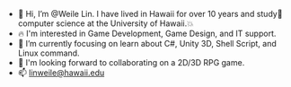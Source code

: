- 👋 Hi, I’m @Weile Lin. I have lived in Hawaii for over 10 years and study📝 computer science at the University of Hawaii.💥
- 🔥 I'm interested in Game Development, Game Design, and IT support.
- 👀 I’m currently focusing on learn about C#, Unity 3D, Shell Script, and Linux command.
- 🔧 I'm looking forward to collaborating on a 2D/3D RPG game.
- 📫 linweile@hawaii.edu

<!---
linweile/linweile is a ✨ special ✨ repository because its `README.md` (this file) appears on your GitHub profile.
You can click the Preview link to take a look at your changes.
--->
